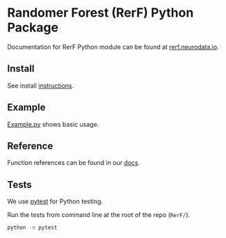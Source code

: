 # Randomer Forest (RerF) Python Package

Documentation for RerF Python module can be found at [rerf.neurodata.io](https://rerf.neurodata.io).

## Install

See install [instructions](https://rerf.neurodata.io/install.html).

## Example

[Example.py](example.py) shows basic usage.

## Reference

Function references can be found in our [docs](https://rerf.neurodata.io/reference.html).

## Tests

We use [pytest](https://docs.pytest.org/en/latest/) for Python testing.

Run the tests from command line at the root of the repo (`RerF/`).

```sh
python -m pytest
```
